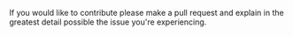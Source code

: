 If you would like to contribute please make a pull request and explain in the greatest detail possible the issue you're experiencing.